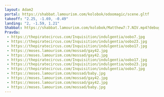 ```yaml
---
layout: Adam2
portal: https://shabbat.lamourism.com/kolobok/odoomagic/scene.gltf
takeoff: "2.25, -1.69, -0.49"
landing: "2, -1.59, 1.21"
Shabbat: https://shabbat.lamourism.com/kolobok/Matthew7:7.NIV.mp4?debug=🇮🇱
Pravda:
 - https://thepiratecircus.com/Inquisition/indulgentia/oobo7.jpg
 - https://thepiratecircus.com/Inquisition/indulgentia/oobo23.jpg
 - https://thepiratecircus.com/Inquisition/indulgentia/oobo17.jpg
 - https://moses.lamourism.com/mossad/gay42.jpg
 - https://moses.lamourism.com/mossad/gay42.jpg
 - https://thepiratecircus.com/Inquisition/indulgentia/oobo17.jpg
 - https://thepiratecircus.com/Inquisition/indulgentia/oobo23.jpg
 - https://thepiratecircus.com/Inquisition/indulgentia/oobo7.jpg
 - https://moses.lamourism.com/mossad/baby.jpg
 - https://moses.lamourism.com/mossad/gay42.jpg
 - https://moses.lamourism.com/mossad/gay42.jpg
 - https://moses.lamourism.com/mossad/baby.jpg
---
```


